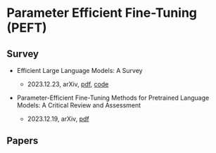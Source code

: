 
# Parameter Efficient Fine-Tuning (PEFT)

## Survey

- Efficient Large Language Models: A Survey
    - 2023.12.23, arXiv, [pdf](https://arxiv.org/abs/2312.03863), [code](https://github.com/AIoT-MLSys-Lab/Efficient-LLMs-Survey)

- Parameter-Efficient Fine-Tuning Methods for Pretrained Language Models: A Critical Review and Assessment
    -  2023.12.19, arXiv, [pdf](https://arxiv.org/abs/2312.12148)

## Papers